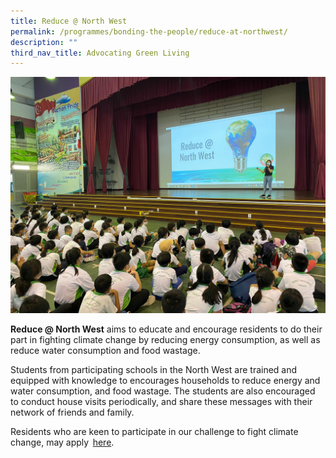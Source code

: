 ```yaml
---
title: Reduce @ North West
permalink: /programmes/bonding-the-people/reduce-at-northwest/
description: ""
third_nav_title: Advocating Green Living
---
```

![](/images/Programmes/Green%20Living/PHOTO-2022-07-06-12-31-38%20(1).jpg)

**Reduce @ North West** aims to educate and encourage residents to do their part in fighting climate change by reducing energy consumption, as well as reduce water consumption and food wastage.

Students from participating schools in the North West are trained and equipped with knowledge to encourages households to reduce energy and water consumption, and food wastage. The students are also encouraged to conduct house visits periodically, and share these messages with their network of friends and family.

Residents who are keen to participate in our challenge to fight climate change, may apply  [here](https://go.gov.sg/reduce-sign-up). 